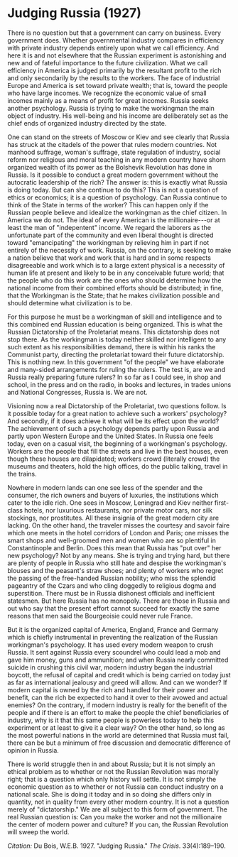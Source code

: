 <!--
title:   Judging Russia
author:  Du Bois, W.E.B.
journal: The Crisis
year:    1927
volume:  33
issue:   4
pages:   189-190
-->
# Judging Russia (1927)

There is no question but that a government can carry on business. Every government does. Whether governmental industry compares in efficiency with private industry depends entirely upon what we call efficiency. And here it is and not elsewhere that the Russian experiment is astonishing and new and of fateful importance to the future civilization. What we call efficiency in America is judged primarily by the resultant profit to the rich and only secondarily by the results to the workers. The face of industrial Europe and America is set toward private wealth; that is, toward the people who have large incomes. We recognize the economic value of small incomes mainly as a means of profit for great incomes. Russia seeks another psychology. Russia is trying to make the workingman the main object of industry. His well-being and his income are deliberately set as the chief ends of organized industry directed by the state.

One can stand on the streets of Moscow or Kiev and see clearly that Russia has struck at the citadels of the power that  rules modern countries. Not manhood suffrage, woman's suffrage, state regulation of industry, social reform nor religious and moral teaching in any modern country have shorn organized wealth of its power as the Bolshevik Revolution has done in Russia. Is it possible to conduct a great modern government without the autocratic leadership of the rich? The answer is: this is exactly what Russia is doing today. But can she continue to do this? This is not a question of ethics or economics; it is a question of psychology. Can Russia continue to think of the State in terms of the worker? This can happen only if the Russian people believe and idealize the workingman as the chief citizen. In America we do not. The ideal of every American is the millionaire---or at least the man of "indepentent" income. We regard the laborers as the unfortunate part of the community and even liberal thought is directed toward "emancipating" the workingman by relieving him in part if not entirely of the necessity of work. Russia, on the contrary, is seeking to make a nation believe that work and work that is hard and in some respects disagreeable and work which is to a large extent physical is a necessity of human life at present and likely to be in any conceivable future world; that the people who do this work are the ones who should determine how the national income from their combined efforts should be distributed; in fine, that the Workingman is the State; that he makes civilization possible and should determine what civilization is to be.

For this purpose he must be a workingman of skill and intelligence and to this combined end Russian education is being organized. This is what the Russian Dictatorship of the Proletariat means. This dictatorship does not stop there. As the workingman is today neither skilled nor intelligent to any such extent as his responsibilities demand, there is within his ranks the Communist party, directing the proletariat toward their future dictatorship. This is nothing new. In this government "of the people" we have elaborate and many-sided arrangements for ruling the rulers. The test is, are we and Russia really preparing future rulers? In so far as I could see, in shop and school, in the press and on the radio, in books and lectures, in trades unions and National Congresses, Russia is. We are not.

Visioning now a real Dictatorship of the Proletariat, two questions follow. Is it possible today for a great nation to achieve such a workers' psychology? And secondly, if it does achieve it what will be its effect upon the world? The achievement of such a psychology depends partly upon Russia and partly upon Western Europe and the United States. In Russia one feels today, even on a casual visit, the beginning of a workingman's psychology. Workers are the people that fill the streets and live in the best houses, even though these houses are dilapidated; workers crowd (literally crowd) the museums and theaters, hold the high offices, do the public talking, travel in the trains.

Nowhere in modern lands can one see less of the spender and the consumer, the rich owners and buyers of luxuries, the institutions which cater to the idle rich. One sees in Moscow, Leningrad and Kiev neither first-class hotels, nor luxurious restaurants, nor private motor cars, nor silk stockings, nor prostitutes. All these insignia of the great modern city are lacking. On the other hand, the traveler misses the courtesy and savoir faire which one meets in the hotel corridors of London and Paris; one misses the smart shops and well-groomed men and women who are so plentiful in Constantinople and Berlin. Does this mean that Russia has "put over" her new psychology? Not by any means. She is trying and trying hard, but there are plenty of people in Russia who still hate and despise the workingman's blouses and the peasant's straw shoes; and plenty of workers who regret the passing of the free-handed Russian nobility; who miss the splendid pageantry of the Czars and who cling doggedly to religious dogma and superstition. There must be in Russia dishonest officials and inefficient statesmen. But here Russia has no monopoly. There are those in Russia and out who say that the present effort cannot succeed for exactly the same reasons that men said the Bourgeoisie could never rule France.

But it is the organized capital of America, England, France and Germany which is chiefly instrumental in preventing the realization of the Russian workingman's psychology. It has used every modern weapon to crush Russia. It sent against Russia every scoundrel who could lead a mob and gave him money, guns and ammunition; and when Russia nearly committed suicide in crushing this civil war, modern industry began the industrial boycott, the refusal of capital and credit which is being carried on today just as far as international jealousy and greed will allow. And can we wonder? If modern capital is owned by the rich and handled for their power and benefit, can the rich be expected to hand it over to their avowed and actual enemies? On the contrary, if modern industry is really for the benefit of the people and if there is an effort to make the people the chief beneficiaries of industry, why is it that this same people is powerless today to help this experiment or at least to give it a clear way? On the other hand, so long as the most powerful nations in the world are determined that Russia must fail, there can be but a minimum of free discussion and democratic difference of opinion in Russia.

There is world struggle then in and about Russia; but it is not simply an ethical problem as to whether or not the Russian Revolution was morally right; that is a question which only history will settle. It is not simply the economic question as to whether or not Russia can conduct industry on a national scale. She is doing it today and in so doing she differs only in quantity, not in quality from every other modern country. It is not a question merely of "dictatorship." We are all subject to this form of government. The real Russian question is: Can you make the worker and not the millionaire the center of modern power and culture? If you can, the Russian Revolution will sweep the world.

*Citation:* Du Bois, W.E.B. 1927. "Judging Russia." *The Crisis*. 33(4):189&ndash;190.
